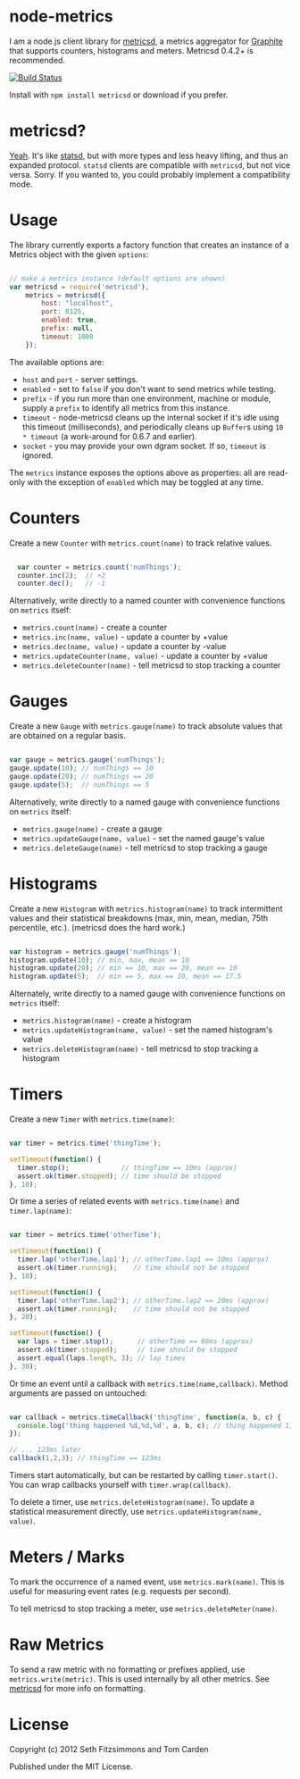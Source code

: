 node-metrics
============

I am a node.js client library for
[metricsd](https://github.com/mojodna/metricsd), a metrics aggregator for
[Graphite](http://graphite.wikidot.com) that supports counters, histograms and
meters. Metricsd 0.4.2+ is recommended.

[![Build
Status](https://secure.travis-ci.org/mojodna/node-metricsd.png?branch=master)](http://travis-ci.org/mojodna/node-metricsd)

Install with `npm install metricsd` or download if you prefer.


metricsd?
=========

[Yeah](https://github.com/mojodna/metricsd). It's like
[statsd](https://github.com/etsy/statsd), but with more types and less heavy
lifting, and thus an expanded protocol. `statsd` clients are compatible with
`metricsd`, but not vice versa. Sorry. If you wanted to, you could probably
implement a compatibility mode.


Usage
=====

The library currently exports a factory function that creates an instance of
a Metrics object with the given `options`:

```javascript

// make a metrics instance (default options are shown)
var metricsd = require('metricsd'),
    metrics = metricsd({
        host: "localhost",
        port: 8125,
        enabled: true,
        prefix: null,
        timeout: 1000
    });

```

The available options are:

* `host` and `port` - server settings.
* `enabled` - set to `false` if you don't want to send metrics while testing.
* `prefix` - if you run more than one environment, machine or module, supply
  a `prefix` to identify all metrics from this instance.
* `timeout` - node-metricsd cleans up the internal socket if it's idle using
  this timeout (milliseconds), and periodically cleans up `Buffer`s using
  `10 * timeout` (a work-around for 0.6.7 and earlier).
* `socket` - you may provide your own dgram socket. If so, `timeout` is
  ignored.

The `metrics` instance exposes the options above as properties: all are
read-only with the exception of `enabled` which may be toggled at any time.


Counters
========

Create a new `Counter` with `metrics.count(name)` to track relative values.

```javascript

  var counter = metrics.count('numThings');
  counter.inc(2);  // +2
  counter.dec();   // -1

```

Alternatively, write directly to a named counter with convenience functions on
`metrics` itself:

* `metrics.count(name)` - create a counter
* `metrics.inc(name, value)` - update a counter by +value
* `metrics.dec(name, value)` - update a counter by -value
* `metrics.updateCounter(name, value)` - update a counter by +value
* `metrics.deleteCounter(name)` - tell metricsd to stop tracking a counter


Gauges
======

Create a new `Gauge` with `metrics.gauge(name)` to track absolute values that
are obtained on a regular basis.

```javascript

var gauge = metrics.gauge('numThings');
gauge.update(10); // numThings == 10
gauge.update(20); // numThings == 20
gauge.update(5);  // numThings == 5

```

Alternatively, write directly to a named gauge with convenience functions on
`metrics` itself:

* `metrics.gauge(name)` - create a gauge
* `metrics.updateGauge(name, value)` - set the named gauge's value
* `metrics.deleteGauge(name)` - tell metricsd to stop tracking a gauge


Histograms
==========

Create a new `Histogram` with `metrics.histogram(name)` to track intermittent
values and their statistical breakdowns (max, min, mean, median, 75th
percentile, etc.).  (metricsd does the hard work.)

```javascript

var histogram = metrics.gauge('numThings');
histogram.update(10); // min, max, mean == 10
histogram.update(20); // min == 10, max == 20, mean == 10
histogram.update(5);  // min == 5, max == 10, mean == 17.5

```

Alternately, write directly to a named gauge with convenience functions on
`metrics` itself:

* `metrics.histogram(name)` - create a histogram
* `metrics.updateHistogram(name, value)` - set the named histogram's value
* `metrics.deleteHistogram(name)` - tell metricsd to stop tracking a histogram


Timers
======

Create a new `Timer` with `metrics.time(name)`:

```javascript

var timer = metrics.time('thingTime');

setTimeout(function() {
  timer.stop();             // thingTime == 10ms (approx)
  assert.ok(timer.stopped); // time should be stopped
}, 10);

```

Or time a series of related events with `metrics.time(name)` and
`timer.lap(name)`:

```javascript

var timer = metrics.time('otherTime');

setTimeout(function() {
  timer.lap('otherTime.lap1'); // otherTime.lap1 == 10ms (approx)
  assert.ok(timer.running);    // time should not be stopped
}, 10);

setTimeout(function() {
  timer.lap('otherTime.lap2'); // otherTime.lap2 == 20ms (approx)
  assert.ok(timer.running);    // time should not be stopped
}, 20);

setTimeout(function() {
  var laps = timer.stop();      // otherTime == 60ms (approx)
  assert.ok(timer.stopped);     // time should be stopped
  assert.equal(laps.length, 3); // lap times
}, 30);

```

Or time an event until a callback with `metrics.time(name,callback)`. Method
arguments are passed on untouched:

```javascript

var callback = metrics.timeCallback('thingTime', function(a, b, c) {
  console.log('thing happened %d,%d,%d', a, b, c); // thing happened 1,2,3
});

// ... 123ms later
callback(1,2,3); // thingTime == 123ms

```

Timers start automatically, but can be restarted by calling `timer.start()`.
You can wrap callbacks yourself with `timer.wrap(callback)`.

To delete a timer, use `metrics.deleteHistogram(name)`. To update a statistical
measurement directly, use `metrics.updateHistogram(name, value)`.


Meters / Marks
==============

To mark the occurrence of a named event, use `metrics.mark(name)`. This is
useful for measuring event rates (e.g. requests per second).

To tell metricsd to stop tracking a meter, use `metrics.deleteMeter(name)`.


Raw Metrics
===========

To send a raw metric with no formatting or prefixes applied, use
`metrics.write(metric)`. This is used internally by all other metrics. See
[metricsd](https://github.com/mojodna/metricsd) for more info on formatting.


License
=======

Copyright (c) 2012 Seth Fitzsimmons and Tom Carden

Published under the MIT License.

